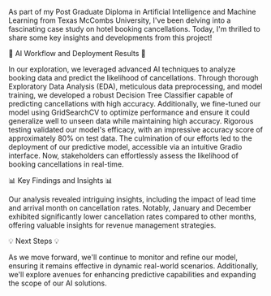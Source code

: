 As part of my Post Graduate Diploma in Artificial Intelligence and Machine Learning from Texas McCombs University, I've been delving into a fascinating case study on hotel booking cancellations. Today, I'm thrilled to share some key insights and developments from this project!

🎯 AI Workflow and Deployment Results 🎯

In our exploration, we leveraged advanced AI techniques to analyze booking data and predict the likelihood of cancellations. Through thorough Exploratory Data Analysis (EDA), meticulous data preprocessing, and model training, we developed a robust Decision Tree Classifier capable of predicting cancellations with high accuracy. Additionally, we fine-tuned our model using GridSearchCV to optimize performance and ensure it could generalize well to unseen data while maintaining high accuracy. Rigorous testing validated our model's efficacy, with an impressive accuracy score of approximately 80% on test data. The culmination of our efforts led to the deployment of our predictive model, accessible via an intuitive Gradio interface. Now, stakeholders can effortlessly assess the likelihood of booking cancellations in real-time.

📊 Key Findings and Insights 📊

Our analysis revealed intriguing insights, including the impact of lead time and arrival month on cancellation rates. Notably, January and December exhibited significantly lower cancellation rates compared to other months, offering valuable insights for revenue management strategies.

💡 Next Steps 💡

As we move forward, we'll continue to monitor and refine our model, ensuring it remains effective in dynamic real-world scenarios. Additionally, we'll explore avenues for enhancing predictive capabilities and expanding the scope of our AI solutions.
